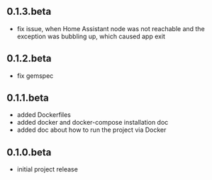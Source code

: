 ## 0.1.3.beta
- fix issue, when Home Assistant node was not reachable and the exception was bubbling up, which caused app exit

## 0.1.2.beta
- fix gemspec

## 0.1.1.beta
- added Dockerfiles 
- added docker and docker-compose installation doc
- added doc about how to run the project via Docker

## 0.1.0.beta
- initial project release
